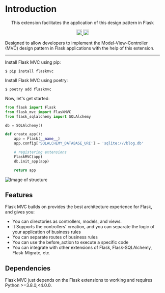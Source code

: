 # Introduction

<p align="center">This extension facilitates the application of this design pattern in Flask </p>
<p align="center">
    <a href="https://github.com/marcuxyz/flask-mvc/actions/workflows/test.yml">
        <img src="https://github.com/marcuxyz/flask-mvc/actions/workflows/test.yml/badge.svg?branch=main" alt="unit test" height="18">
    </a>
    <a href="https://badge.fury.io/py/flask-mvc">
        <img src="https://badge.fury.io/py/flask-mvc.svg" alt="PyPI version" height="18">
    </a>
</p>


Designed to allow developers to implement the Model-View-Controller (MVC) design pattern in Flask applications with the help of this extension.
<hr />

Install Flask MVC using pip:

```shell
$ pip install flaskmvc
```

Install Flask MVC using poetry:

```shell
$ poetry add flaskmvc
```

Now, let's get started:

```python
from flask import Flask
from flask_mvc import FlaskMVC
from flask_sqlalchemy import SQLAlchemy

db = SQLAlchemy()

def create_app():
    app = Flask(__name__)
    app.config['SQLALCHEMY_DATABASE_URI'] = 'sqlite:///blog.db'

    # registering extensions
    FlaskMVC(app)
    db.init_app(app)

    return app
```

![Image of structure](assets/images/structure.png)

## Features

Flask MVC builds on provides the best architecture experience for Flask, and gives you:

- You can directories as controllers, models, and views.
- It Supports the controllers' creation, and you can separate the logic of your application of business rules
- You can separate routes of business rules
- You can use the before_action to execute a specific code
- You can integrate with other extensions of Flask, Flask-SQLAlchemy, Flask-Migrate, etc.

## Dependencies

Flask MVC just depends on the Flask extensions to working and requires Python >=3.8.0,<4.0.0.

